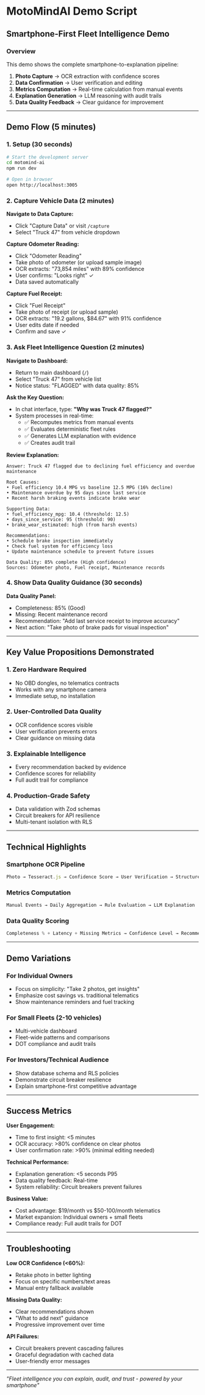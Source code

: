 # MotoMindAI Demo Script
## Smartphone-First Fleet Intelligence Demo

### Overview
This demo shows the complete smartphone-to-explanation pipeline:
1. **Photo Capture** → OCR extraction with confidence scores
2. **Data Confirmation** → User verification and editing
3. **Metrics Computation** → Real-time calculation from manual events
4. **Explanation Generation** → LLM reasoning with audit trails
5. **Data Quality Feedback** → Clear guidance for improvement

---

## Demo Flow (5 minutes)

### 1. Setup (30 seconds)
```bash
# Start the development server
cd motomind-ai
npm run dev

# Open in browser
open http://localhost:3005
```

### 2. Capture Vehicle Data (2 minutes)

**Navigate to Data Capture:**
- Click "Capture Data" or visit `/capture`
- Select "Truck 47" from vehicle dropdown

**Capture Odometer Reading:**
- Click "Odometer Reading" 
- Take photo of odometer (or upload sample image)
- OCR extracts: "73,854 miles" with 89% confidence
- User confirms: "Looks right" ✓
- Data saved automatically

**Capture Fuel Receipt:**
- Click "Fuel Receipt"
- Take photo of receipt (or upload sample)
- OCR extracts: "19.2 gallons, $84.67" with 91% confidence
- User edits date if needed
- Confirm and save ✓

### 3. Ask Fleet Intelligence Question (2 minutes)

**Navigate to Dashboard:**
- Return to main dashboard (`/`)
- Select "Truck 47" from vehicle list
- Notice status: "FLAGGED" with data quality: 85%

**Ask the Key Question:**
- In chat interface, type: **"Why was Truck 47 flagged?"**
- System processes in real-time:
  - ✅ Recomputes metrics from manual events
  - ✅ Evaluates deterministic fleet rules
  - ✅ Generates LLM explanation with evidence
  - ✅ Creates audit trail

**Review Explanation:**
```
Answer: Truck 47 flagged due to declining fuel efficiency and overdue maintenance

Root Causes:
• Fuel efficiency 10.4 MPG vs baseline 12.5 MPG (16% decline)
• Maintenance overdue by 95 days since last service
• Recent harsh braking events indicate brake wear

Supporting Data:
• fuel_efficiency_mpg: 10.4 (threshold: 12.5)
• days_since_service: 95 (threshold: 90)
• brake_wear_estimated: high (from harsh events)

Recommendations:
• Schedule brake inspection immediately
• Check fuel system for efficiency loss
• Update maintenance schedule to prevent future issues

Data Quality: 85% complete (High confidence)
Sources: Odometer photo, Fuel receipt, Maintenance records
```

### 4. Show Data Quality Guidance (30 seconds)

**Data Quality Panel:**
- Completeness: 85% (Good)
- Missing: Recent maintenance record
- Recommendation: "Add last service receipt to improve accuracy"
- Next action: "Take photo of brake pads for visual inspection"

---

## Key Value Propositions Demonstrated

### 1. **Zero Hardware Required**
- No OBD dongles, no telematics contracts
- Works with any smartphone camera
- Immediate setup, no installation

### 2. **User-Controlled Data Quality**
- OCR confidence scores visible
- User verification prevents errors
- Clear guidance on missing data

### 3. **Explainable Intelligence**
- Every recommendation backed by evidence
- Confidence scores for reliability
- Full audit trail for compliance

### 4. **Production-Grade Safety**
- Data validation with Zod schemas
- Circuit breakers for API resilience
- Multi-tenant isolation with RLS

---

## Technical Highlights

### Smartphone OCR Pipeline
```typescript
Photo → Tesseract.js → Confidence Score → User Verification → Structured Data
```

### Metrics Computation
```typescript
Manual Events → Daily Aggregation → Rule Evaluation → LLM Explanation
```

### Data Quality Scoring
```typescript
Completeness % + Latency + Missing Metrics → Confidence Level → Recommendations
```

---

## Demo Variations

### For Individual Owners
- Focus on simplicity: "Take 2 photos, get insights"
- Emphasize cost savings vs. traditional telematics
- Show maintenance reminders and fuel tracking

### For Small Fleets (2-10 vehicles)
- Multi-vehicle dashboard
- Fleet-wide patterns and comparisons
- DOT compliance and audit trails

### For Investors/Technical Audience
- Show database schema and RLS policies
- Demonstrate circuit breaker resilience
- Explain smartphone-first competitive advantage

---

## Success Metrics

**User Engagement:**
- Time to first insight: <5 minutes
- OCR accuracy: >80% confidence on clear photos
- User confirmation rate: >90% (minimal editing needed)

**Technical Performance:**
- Explanation generation: <5 seconds P95
- Data quality feedback: Real-time
- System reliability: Circuit breakers prevent failures

**Business Value:**
- Cost advantage: $19/month vs $50-100/month telematics
- Market expansion: Individual owners + small fleets
- Compliance ready: Full audit trails for DOT

---

## Troubleshooting

**Low OCR Confidence (<60%):**
- Retake photo in better lighting
- Focus on specific numbers/text areas
- Manual entry fallback available

**Missing Data Quality:**
- Clear recommendations shown
- "What to add next" guidance
- Progressive improvement over time

**API Failures:**
- Circuit breakers prevent cascading failures
- Graceful degradation with cached data
- User-friendly error messages

---

*"Fleet intelligence you can explain, audit, and trust - powered by your smartphone"*

